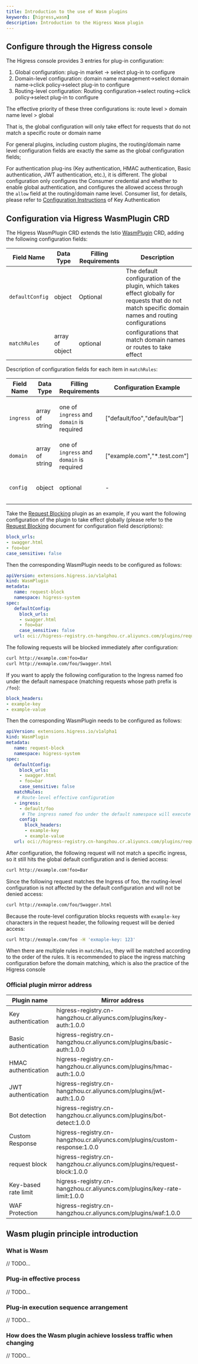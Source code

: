 ```yaml
---
title: Introduction to the use of Wasm plugins
keywords: [higress,wasm]
description: Introduction to the Higress Wasm plugin
---
```


## Configure through the Higress console

The Higress console provides 3 entries for plug-in configuration:

1. Global configuration: plug-in market -> select plug-in to configure
2. Domain-level configuration: domain name management->select domain name->click policy->select plug-in to configure
3. Routing-level configuration: Routing configuration->select routing->click policy->select plug-in to configure

The effective priority of these three configurations is: route level > domain name level > global

That is, the global configuration will only take effect for requests that do not match a specific route or domain name

For general plugins, including custom plugins, the routing/domain name level configuration fields are exactly the same as the global configuration fields;

For authentication plug-ins (Key authentication, HMAC authentication, Basic authentication, JWT authentication, etc.), it is different. The global configuration only configures the Consumer credential and whether to enable global authentication, and configures the allowed access through the `allow` field at the routing/domain name level. Consumer list, for details, please refer to [Configuration Instructions](./key-auth.md) of Key Authentication

## Configuration via Higress WasmPlugin CRD

The Higress WasmPlugin CRD extends the Istio [WasmPlugin](https://istio.io/latest/docs/reference/config/proxy_extensions/wasm-plugin/#WasmPlugin) CRD, adding the following configuration fields:

| Field Name | Data Type | Filling Requirements | Description |
| ------- | ------- | -------- | --- |
| `defaultConfig` | object | Optional | The default configuration of the plugin, which takes effect globally for requests that do not match specific domain names and routing configurations |
| `matchRules` | array of object | optional | configurations that match domain names or routes to take effect |

Description of configuration fields for each item in `matchRules`:

| Field Name | Data Type | Filling Requirements | Configuration Example |Description |
| ------- | ------- | -------- | --- |--- |
| `ingress` | array of string | one of `ingress` and `domain` is required | ["default/foo","default/bar"] | Matching ingress resource object, the matching format is: `namespace/ingress name` |
| `domain` | array of string | one of `ingress` and `domain` is required | ["example.com","*.test.com"] | match domain name, support generic domain name |
| `config` | object | optional | - | plug-in configuration that takes effect after matching |

Take the [Request Blocking](./request-block.md) plugin as an example, if you want the following configuration of the plugin to take effect globally (please refer to the [Request Blocking](./request-block.md) document for configuration field descriptions):

```yaml
block_urls:
- swagger.html
- foo=bar
case_sensitive: false
```

Then the corresponding WasmPlugin needs to be configured as follows:

```yaml
apiVersion: extensions.higress.io/v1alpha1
kind: WasmPlugin
metadata:
   name: request-block
   namespace: higress-system
spec:
   defaultConfig:
     block_urls:
     - swagger.html
     - foo=bar
     case_sensitive: false
   url: oci://higress-registry.cn-hangzhou.cr.aliyuncs.com/plugins/request-block:1.0.0
```

The following requests will be blocked immediately after configuration:

```bash
curl http://example.com?foo=Bar
curl http://exmaple.com/foo/Swagger.html
```

If you want to apply the following configuration to the Ingress named foo under the default namespace (matching requests whose path prefix is `/foo`):

```yaml
block_headers:
- example-key
- example-value
```

Then the corresponding WasmPlugin needs to be configured as follows:

```yaml
apiVersion: extensions.higress.io/v1alpha1
kind: WasmPlugin
metadata:
   name: request-block
   namespace: higress-system
spec:
   defaultConfig:
     block_urls:
     - swagger.html
     - foo=bar
     case_sensitive: false
   matchRules:
    # Route-level effective configuration
   - ingress:
     - default/foo
      # The ingress named foo under the default namespace will execute the following configuration
     config:
       block_headers:
       - example-key
       - example-value
   url: oci://higress-registry.cn-hangzhou.cr.aliyuncs.com/plugins/request-block:1.0.0
```

After configuration, the following request will not match a specific ingress, so it still hits the global default configuration and is denied access:

```bash
curl http://example.com?foo=Bar
```

Since the following request matches the Ingress of foo, the routing-level configuration is not affected by the default configuration and will not be denied access:

```bash
curl http://exmaple.com/foo/Swagger.html
```

Because the route-level configuration blocks requests with `example-key` characters in the request header, the following request will be denied access:

```bash
curl http://exmaple.com/foo -H 'exmaple-key: 123'
```

When there are multiple rules in `matchRules`, they will be matched according to the order of the rules. It is recommended to place the ingress matching configuration before the domain matching, which is also the practice of the Higress console

### Official plugin mirror address

| Plugin name | Mirror address |
| ------- | ------- |
| Key authentication | higress-registry.cn-hangzhou.cr.aliyuncs.com/plugins/key-auth:1.0.0 |
| Basic authentication | higress-registry.cn-hangzhou.cr.aliyuncs.com/plugins/basic-auth:1.0.0 |
| HMAC authentication | higress-registry.cn-hangzhou.cr.aliyuncs.com/plugins/hmac-auth:1.0.0 |
| JWT authentication | higress-registry.cn-hangzhou.cr.aliyuncs.com/plugins/jwt-auth:1.0.0 |
| Bot detection | higress-registry.cn-hangzhou.cr.aliyuncs.com/plugins/bot-detect:1.0.0 |
| Custom Response | higress-registry.cn-hangzhou.cr.aliyuncs.com/plugins/custom-response:1.0.0 |
| request block | higress-registry.cn-hangzhou.cr.aliyuncs.com/plugins/request-block:1.0.0 |
| Key-based rate limit | higress-registry.cn-hangzhou.cr.aliyuncs.com/plugins/key-rate-limit:1.0.0 |
| WAF Protection | higress-registry.cn-hangzhou.cr.aliyuncs.com/plugins/waf:1.0.0 |

## Wasm plugin principle introduction

### What is Wasm
// TODO...

### Plug-in effective process
// TODO...

### Plug-in execution sequence arrangement
// TODO...

### How does the Wasm plugin achieve lossless traffic when changing
// TODO...
